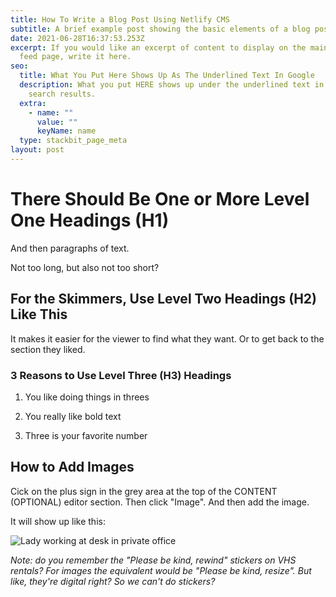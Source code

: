 ```yaml
---
title: How To Write a Blog Post Using Netlify CMS
subtitle: A brief example post showing the basic elements of a blog post.
date: 2021-06-28T16:37:53.253Z
excerpt: If you would like an excerpt of content to display on the main blog
  feed page, write it here.
seo:
  title: What You Put Here Shows Up As The Underlined Text In Google
  description: What you put HERE shows up under the underlined text in Google
    search results.
  extra:
    - name: ""
      value: ""
      keyName: name
  type: stackbit_page_meta
layout: post
---
```

# There Should Be One or More Level One Headings (H1)

And then paragraphs of text.

Not too long, but also not too short?

## For the Skimmers, Use Level Two Headings (H2) Like This

It makes it easier for the viewer to find what they want. Or to get back to the section they liked.

### 3 Reasons to Use Level Three (H3) Headings

1) You like doing things in threes

2) You really like bold text

3) Three is your favorite number

## How to Add Images

Cick on the plus sign in the grey area at the top of the CONTENT (OPTIONAL) editor section. Then click "Image". And then add the image.

It will show up like this:

![Lady working at desk in private office](/images/meridian-preston_hollow-116.jpg "Example private office")

*Note: do you remember the "Please be kind, rewind" stickers on VHS rentals? For images the equivalent would be "Please be kind, resize". But like, they're digital right? So we can't do stickers?*